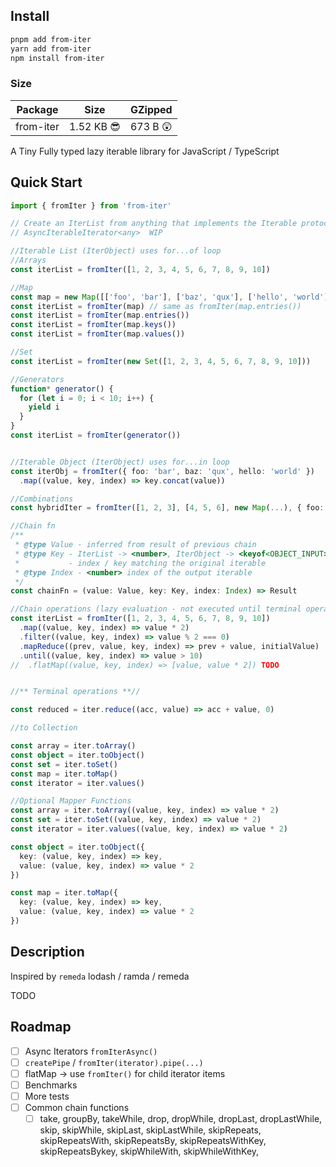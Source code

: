 
## Install
```bash
pnpm add from-iter
yarn add from-iter
npm install from-iter
```
### Size
| Package   | Size      | GZipped |
| --------- | --------- | ------- |
| from-iter | 1.52 KB 😎 | 673 B 😲 |

A Tiny Fully typed lazy iterable library for JavaScript / TypeScript

## Quick Start

```ts
import { fromIter } from 'from-iter'

// Create an IterList from anything that implements the Iterable protocol
// AsyncIterableIterator<any>  WIP 

//Iterable List (IterObject) uses for...of loop
//Arrays
const iterList = fromIter([1, 2, 3, 4, 5, 6, 7, 8, 9, 10])

//Map
const map = new Map([['foo', 'bar'], ['baz', 'qux'], ['hello', 'world']])
const iterList = fromIter(map) // same as fromIter(map.entries())
const iterList = fromIter(map.entries())
const iterList = fromIter(map.keys())
const iterList = fromIter(map.values())

//Set
const iterList = fromIter(new Set([1, 2, 3, 4, 5, 6, 7, 8, 9, 10]))

//Generators
function* generator() {
  for (let i = 0; i < 10; i++) {
    yield i
  }
}
const iterList = fromIter(generator())


//Iterable Object (IterObject) uses for...in loop
const iterObj = fromIter({ foo: 'bar', baz: 'qux', hello: 'world' })
  .map((value, key, index) => key.concat(value))

//Combinations
const hybridIter = fromIter([1, 2, 3], [4, 5, 6], new Map(...), { foo: 'bar' })

//Chain fn
/**
 * @type Value - inferred from result of previous chain
 * @type Key - IterList -> <number>, IterObject -> <keyof<OBJECT_INPUT>>
 *           - index / key matching the original iterable
 * @type Index - <number> index of the output iterable
 */
const chainFn = (value: Value, key: Key, index: Index) => Result

//Chain operations (lazy evaluation - not executed until terminal operation is called)
const iterList = fromIter([1, 2, 3, 4, 5, 6, 7, 8, 9, 10])
  .map((value, key, index) => value * 2)
  .filter((value, key, index) => value % 2 === 0)
  .mapReduce((prev, value, key, index) => prev + value, initialValue)
  .until((value, key, index) => value > 10) 
//  .flatMap((value, key, index) => [value, value * 2]) TODO


//** Terminal operations **//

const reduced = iter.reduce((acc, value) => acc + value, 0)

//to Collection

const array = iter.toArray()
const object = iter.toObject()
const set = iter.toSet()
const map = iter.toMap()
const iterator = iter.values()

//Optional Mapper Functions
const array = iter.toArray((value, key, index) => value * 2)
const set = iter.toSet((value, key, index) => value * 2)
const iterator = iter.values((value, key, index) => value * 2)

const object = iter.toObject({
  key: (value, key, index) => key,
  value: (value, key, index) => value * 2
})

const map = iter.toMap({
  key: (value, key, index) => key,
  value: (value, key, index) => value * 2
})


```
## Description
Inspired by `remeda`  lodash / ramda / remeda 

TODO


## Roadmap
- [ ] Async Iterators `fromIterAsync()` 
- [ ] `createPipe` / `fromIter(iterator).pipe(...)`
- [ ] flatMap -> use `fromIter()` for child iterator items
- [ ] Benchmarks
- [ ] More tests
- [ ] Common chain functions
  - [ ] take, groupBy, takeWhile, drop, dropWhile, dropLast, dropLastWhile, skip, skipWhile, skipLast, skipLastWhile, skipRepeats, skipRepeatsWith, skipRepeatsBy, skipRepeatsWithKey, skipRepeatsBykey, skipWhileWith, skipWhileWithKey, 
